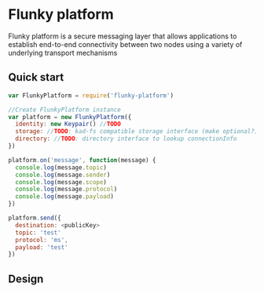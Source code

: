# Flunky platform

Flunky platform is a secure messaging layer that allows applications to establish end-to-end connectivity between two nodes using a variety of underlying transport mechanisms

## Quick start

``` js
var FlunkyPlatform = require('flunky-platform')

//Create FlunkyPlatform instance
var platform = new FlunkyPlatform({
  identity: new Keypair() //TODO
  storage: //TODO: kad-fs compatible storage interface (make optional?)
  directory: //TODO: directory interface to lookup connectionInfo
})

platform.on('message', function(message) {
  console.log(message.topic)
  console.log(message.sender)
  console.log(message.scope)
  console.log(message.protocol)
  console.log(message.payload)
})

platform.send({
  destination: <publicKey>
  topic: 'test'
  protocol: 'ms',
  payload: 'test'
})
```

## Design
